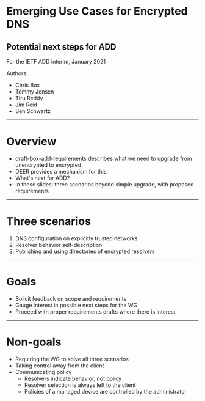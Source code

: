 # Emerging Use Cases for Encrypted DNS
## Potential next steps for ADD

For the IETF ADD interim, January 2021

Authors:
* Chris Box
* Tommy Jensen
* Tiru Reddy
* Jim Reid
* Ben Schwartz

----
# Overview

* draft-box-add-requirements describes what we need to upgrade from unencrypted to encrypted.
* DEER provides a mechanism for this.
* What's next for ADD?
* In these slides: three scenarios beyond simple upgrade, with proposed requirements
----
# Three scenarios

1. DNS configuration on explicitly trusted networks
2. Resolver behavior self-description
3. Publishing and using directories of encrypted resolvers
----
# Goals

* Solicit feedback on scope and requirements
* Gauge interest in possible next steps for the WG
* Proceed with proper requirements drafts where there is interest
----
# Non-goals

* Requiring the WG to solve all three scenarios
* Taking control away from the client
* Communicating policy
  - Resolvers indicate behavior, not policy
  - Resolver selection is always left to the client
  - Policies of a managed device are controlled by the administrator
